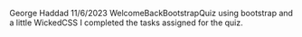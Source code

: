 George Haddad
11/6/2023
WelcomeBackBootstrapQuiz
using bootstrap and a little WickedCSS I completed the tasks assigned for the quiz.
